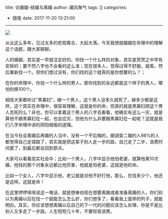 title: 论婚姻-结婚与离婚
author: 藏风聚气
tags: []
categories:
  - 随笔
date: 2017-11-20 13:21:00
---
![](http://fs-image.pull.net.cn/17-11-20/21876788.jpg!800)

  从业这么多年，见过太多的悲观离合，大起大落。今天我想就婚姻在命理中的理解这个话题，跟大家聊聊。
    
  人的婚姻，其实是一早就注定好的。你找一个什么样的对象，其实是冥冥之中早有安排的；要不然八字也不会看的这么准；现在很多人，觉得过得不舒服，就离，然后重新找一个。但你们想过没有，你们找的这个就真的是你想要的么？；
    
  在你的命理中，你找一个什么样的男人，那你找到的永远都是这个样子的男人，哪怕你换100个。
     
   相信大家都听过“黑寡妇”，嫁一个男人，这个男人没多久就死了，嫁多少都是这样，这个其实在命理中，很容易理解，这就是你的命，但真的就是黑寡妇把这个男人克死的么？非也，你可以拿着这个男人的八字去看看，他确实有这么一灾，就是算他不跟黑寡妇在一起，也会应灾，但他为什么非要跟黑寡妇在一起呢？这就是我们八字命理中讲的阴阳相吸的道理。
    
  在当今社会离婚后再婚的人当中，没有一个不后悔的，据调查二婚的人98%的人都觉得自己走错路了，其实就是把这辈子别人走一步的路，自己走了二步，浪费时间罢了，到最后都会回到原点。
    
  大家可以看看现实社会中；比如一个男人，八字中显示他怕老婆，就算他离10次婚，他找的那个对象永远都比他厉害，他就是怕老婆，这就是他的命。
    
  比如一个女人，八字中显示他，老公就是对他不好打他，那么，在找多少个，他还是这样。这就是命！
    
   在这里啰啰嗦嗦说这一堆话，就是想奉劝现在想要离婚或者准备离婚的人，你们别以为离婚以后在找一个就能怎么怎么好，你们想多了，看看我上面举的列子，就能明白。其实，你应该想想离婚以后自己的下一代的问题应该怎么处理，你是不是比别人又多走了一步路。人生短短几十年，不要轻易浪费。